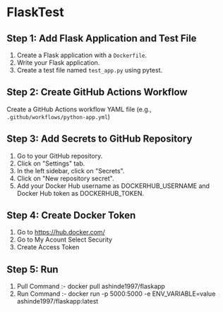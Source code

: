 # FlaskTest

## Step 1: Add Flask Application and Test File

1. Create a Flask application with a `Dockerfile`.
2. Write your Flask application.
3. Create a test file named `test_app.py` using pytest.

## Step 2: Create GitHub Actions Workflow

Create a GitHub Actions workflow YAML file (e.g., `.github/workflows/python-app.yml`)

## Step 3: Add Secrets to GitHub Repository
1. Go to your GitHub repository.
2. Click on "Settings" tab.
3. In the left sidebar, click on "Secrets".
4. Click on "New repository secret".
5. Add your Docker Hub username as DOCKERHUB_USERNAME and Docker Hub token as DOCKERHUB_TOKEN. 
   
## Step 4: Create Docker Token 

1. Go to https://hub.docker.com/
2. Go to My Acount Select Security
3. Create Access Token

## Step 5: Run

1. Pull Command :- docker pull ashinde1997/flaskapp
2. Run Command :- docker run -p 5000:5000 -e ENV_VARIABLE=value ashinde1997/flaskapp:latest

